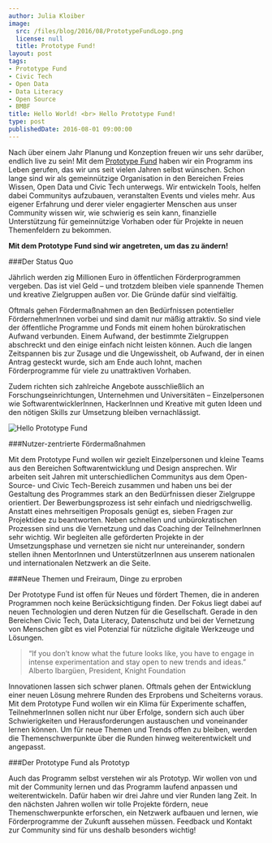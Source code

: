 ```yaml
---
author: Julia Kloiber
image:
  src: /files/blog/2016/08/PrototypeFundLogo.png
  license: null
  title: Prototype Fund!
layout: post
tags:
- Prototype Fund
- Civic Tech
- Open Data
- Data Literacy
- Open Source
- BMBF
title: Hello World! <br> Hello Prototype Fund!
type: post
publishedDate: 2016-08-01 09:00:00
---
```


Nach über einem Jahr Planung und Konzeption freuen wir uns sehr darüber, endlich live zu sein! Mit dem [Prototype Fund](http://prototypefund.de) haben wir ein Programm ins Leben gerufen, das wir uns seit vielen Jahren selbst wünschen. Schon lange sind wir als gemeinnützige Organisation in den Bereichen Freies Wissen, Open Data und Civic Tech unterwegs. Wir entwickeln Tools, helfen dabei Communitys aufzubauen, veranstalten Events und vieles mehr. Aus eigener Erfahrung und derer vieler engagierter Menschen aus unser Community wissen wir, wie schwierig es sein kann, finanzielle Unterstützung für gemeinnützige Vorhaben oder für Projekte in neuen Themenfeldern zu bekommen.

**Mit dem Prototype Fund sind wir angetreten, um das zu ändern!**

###Der Status Quo

Jährlich werden zig Millionen Euro in öffentlichen Förderprogrammen vergeben. Das ist viel Geld – und trotzdem bleiben viele spannende Themen und kreative Zielgruppen außen vor. Die Gründe dafür sind vielfältig.

Oftmals gehen Fördermaßnahmen an den Bedürfnissen potentieller FördernehmerInnen vorbei und sind damit nur mäßig attraktiv. So sind viele der öffentliche Programme und Fonds mit einem hohen bürokratischen Aufwand verbunden. Einem Aufwand, der bestimmte Zielgruppen abschreckt und den einige einfach nicht leisten können. Auch die langen Zeitspannen bis zur Zusage und die Ungewissheit, ob Aufwand, der in einen Antrag gesteckt wurde, sich am Ende auch lohnt, machen Förderprogramme für viele zu unattraktiven Vorhaben. 

Zudem richten sich zahlreiche Angebote ausschließlich an Forschungseinrichtungen, Unternehmen und Universitäten – Einzelpersonen wie SoftwarentwicklerInnen, HackerInnen und Kreative mit guten Ideen und den nötigen Skills zur Umsetzung bleiben vernachlässigt.

![Hello Prototype Fund](/files/blog/2016/08/helloprototype.JPG "Hello Prototype Fund")

###Nutzer-zentrierte Fördermaßnahmen

Mit dem Prototype Fund wollen wir gezielt Einzelpersonen und kleine Teams aus den Bereichen Softwarentwicklung und Design ansprechen. Wir arbeiten seit Jahren mit unterschiedlichen Communitys aus dem Open-Source- und Civic Tech-Bereich zusammen und haben uns bei der Gestaltung des Programmes stark an den Bedürfnissen dieser Zielgruppe orientiert. Der Bewerbungsprozess ist sehr einfach und niedrigschwellig. Anstatt eines mehrseitigen Proposals genügt es, sieben Fragen zur Projektidee zu beantworten. Neben schnellen und unbürokratischen Prozessen sind uns die Vernetzung und das Coaching der TeilnehmerInnen sehr wichtig. Wir begleiten alle geförderten Projekte in der Umsetzungsphase und vernetzen sie nicht nur untereinander, sondern stellen ihnen MentorInnen und UnterstützerInnen aus unserem nationalen und internationalen Netzwerk an die Seite.

###Neue Themen und Freiraum, Dinge zu erproben

Der Prototype Fund ist offen für Neues und fördert Themen, die in anderen Programmen noch keine Berücksichtigung finden. Der Fokus liegt dabei auf neuen Technologien und deren Nutzen für die Gesellschaft. Gerade in den Bereichen Civic Tech, Data Literacy, Datenschutz und bei der Vernetzung von Menschen gibt es viel Potenzial für nützliche digitale Werkzeuge und Lösungen.

> “If you don’t know what the future looks like, you have to engage in intense experimentation and stay open to new trends and ideas.” 
> Alberto Ibargüen, President, Knight Foundation

Innovationen lassen sich schwer planen. Oftmals gehen der Entwicklung einer neuen Lösung mehrere Runden des Erprobens und Scheiterns voraus. Mit dem Prototype Fund wollen wir ein Klima für Experimente schaffen, TeilnehmerInnen sollen nicht nur über Erfolge, sondern sich auch über Schwierigkeiten und Herausforderungen austauschen und voneinander lernen können. Um für neue Themen und Trends offen zu bleiben, werden die Themenschwerpunkte über die Runden hinweg weiterentwickelt und angepasst. 

###Der Prototype Fund als Prototyp

Auch das Programm selbst verstehen wir als Prototyp. Wir wollen von und mit der Community lernen und das Programm laufend anpassen und weiterentwickeln. Dafür haben wir drei Jahre und vier Runden lang Zeit. In den nächsten Jahren wollen wir tolle Projekte fördern, neue Themenschwerpunkte erforschen, ein Netzwerk aufbauen und lernen, wie Förderprogramme der Zukunft aussehen müssen. Feedback und Kontakt zur Community sind für uns deshalb besonders wichtig!